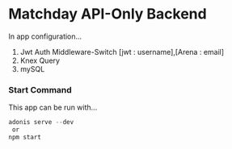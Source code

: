 # Matchday API-Only Backend

In app configuration...

1. Jwt Auth Middleware-Switch [jwt : username],[Arena : email]
2. Knex Query
3. mySQL 

### Start Command

This app can be run with...

```js
adonis serve --dev
 or
npm start
```
